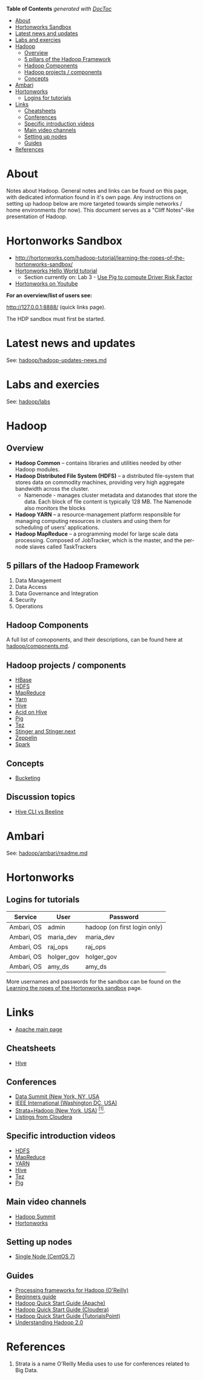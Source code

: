 <!-- START doctoc generated TOC please keep comment here to allow auto update -->
<!-- DON'T EDIT THIS SECTION, INSTEAD RE-RUN doctoc TO UPDATE -->
**Table of Contents**  *generated with [DocToc](https://github.com/thlorenz/doctoc)*

- [About](#about)
- [Hortonworks Sandbox](#hortonworks-sandbox)
- [Latest news and updates](#latest-news-and-updates)
- [Labs and exercies](#labs-and-exercies)
- [Hadoop](#hadoop)
  - [Overview](#overview)
  - [5 pillars of the Hadoop Framework](#5-pillars-of-the-hadoop-framework)
  - [Hadoop Components](#hadoop-components)
  - [Hadoop projects / components](#hadoop-projects--components)
  - [Concepts](#concepts)
- [Ambari](#ambari)
- [Hortonworks](#hortonworks)
  - [Logins for tutorials](#logins-for-tutorials)
- [Links](#links)
  - [Cheatsheets](#cheatsheets)
  - [Conferences](#conferences)
  - [Specific introduction videos](#specific-introduction-videos)
  - [Main video channels](#main-video-channels)
  - [Setting up nodes](#setting-up-nodes)
  - [Guides](#guides)
- [References](#references)

<!-- END doctoc generated TOC please keep comment here to allow auto update -->

# About

Notes about Hadoop. General notes and links can be found on this page, with dedicated information found in it's own page. Any instructions on setting up hadoop below are more targeted towards simple networks / home environments (for now). This document serves as a "Cliff Notes"-like presentation of Hadoop.

# Hortonworks Sandbox

* http://hortonworks.com/hadoop-tutorial/learning-the-ropes-of-the-hortonworks-sandbox/
* [Hortonworks Hello World tutorial](http://hortonworks.com/hadoop-tutorial/hello-world-an-introduction-to-hadoop-hcatalog-hive-and-pig/#section_2)
  * Section currently on: Lab 3 - [Use Pig to compute Driver Risk Factor](https://github.com/hortonworks/tutorials/blob/hdp-2.5/tutorials/hortonworks/hello-hdp-an-introduction-to-hadoop/hello-hdp-section-5.md)
* [Hortonworks on Youtube](https://www.youtube.com/channel/UCXFjdDwI_CRTPxlshXWMu7w)


**For an overview/list of users see:**

http://127.0.0.1:8888/ (quick links page).

The HDP sandbox must first be started.

# Latest news and updates

See: [hadoop/hadoop-updates-news.md](https://github.com/mdeguzis/documents/tree/master/systems-engineer/hadoop)

# Labs and exercies

See: [hadoop/labs](https://github.com/mdeguzis/documents/tree/master/systems-engineer/hadoop/labs)

# Hadoop

## Overview

* **Hadoop Common** – contains libraries and utilities needed by other Hadoop modules.
* **Hadoop Distributed File System (HDFS)** – a distributed file-system that stores data on commodity machines, providing very high aggregate bandwidth across the cluster.
  * Namenode - manages cluster metadata and datanodes that store the data. Each block of file content is typically 128 MB. The Namenode also monitors the blocks
* **Hadoop YARN** – a resource-management platform responsible for managing computing resources in clusters and using them for scheduling of users’ applications.
* **Hadoop MapReduce** – a programming model for large scale data processing. Composed of JobTracker, which is the master, and the per-node slaves called TaskTrackers

## 5 pillars of the Hadoop Framework

1. Data Management
2. Data Access
3. Data Governance and Integration
4. Security
5. Operations

## Hadoop Components

A full list of comoponents, and their descriptions, can be found here at [hadoop/components.md](https://github.com/mdeguzis/documents/blob/master/systems-engineer/hadoop/components.md).

## Hadoop projects / components

* [HBase](https://github.com/mdeguzis/documents/blob/master/systems-engineer/hadoop/hadoop-projects/hbase.md)
* [HDFS](https://github.com/mdeguzis/documents/blob/master/systems-engineer/hadoop/hadoop-projects/hdfs.md)
* [MapReduce](https://github.com/mdeguzis/documents/blob/master/systems-engineer/hadoop/hadoop-projects/mapreduce.md)
* [Yarn](https://github.com/mdeguzis/documents/blob/master/systems-engineer/hadoop/hadoop-projects/yarn.md)
* [Hive](https://github.com/mdeguzis/documents/blob/master/systems-engineer/hadoop/hadoop-projects/hive.md)
* [Acid on Hive](https://github.com/mdeguzis/documents/blob/master/systems-engineer/hadoop/hadoop-projects/acid-on-hive.md)
* [Pig](https://github.com/mdeguzis/documents/blob/master/systems-engineer/hadoop/hadoop-projects/pig.md)
* [Tez](https://github.com/mdeguzis/documents/blob/master/systems-engineer/hadoop/hadoop-projects/tez.md)
* [Stinger and Stinger.next](https://github.com/mdeguzis/documents/blob/master/systems-engineer/hadoop/hadoop-projects/stinger-and-stringer.next.md)
* [Zeppelin](https://github.com/mdeguzis/documents/blob/master/systems-engineer/hadoop/hadoop-projects/zeppelin.md)
* [Spark](https://github.com/mdeguzis/documents/blob/master/systems-engineer/hadoop/hadoop-projects/spark.md)

## Concepts

* [Bucketing](http://hadooptutorial.info/bucketing-in-hive/)

## Discussion topics

* [Hive CLI vs Beeline](https://docs.hortonworks.com/HDPDocuments/HDP2/HDP-2.4.2/bk_dataintegration/content/beeline-vs-hive-cli.html)

# Ambari

See: [hadoop/ambari/readme.md](https://github.com/mdeguzis/documents/blob/master/systems-engineer/hadoop/ambari/readme.md)

# Hortonworks

## Logins for tutorials

Service |	User 	| Password
--------|-------|-------
Ambari, OS  |	admin |	hadoop (on first login only)
Ambari, OS 	| maria_dev |	maria_dev
Ambari, OS 	| raj_ops |	raj_ops
Ambari, OS 	| holger_gov |	holger_gov
Ambari, OS 	| amy_ds |	amy_ds

More usernames and passwords for the sandbox can be found on the [Learning the ropes of the Hortonworks sandbox](http://hortonworks.com/hadoop-tutorial/learning-the-ropes-of-the-hortonworks-sandbox/) page.

# Links

* [Apache main page](http://hadoop.apache.org/)

## Cheatsheets

* [Hive](http://hortonworks.com/blog/hive-cheat-sheet-for-sql-users/)

## Conferences

* [Data Summit (New York,  NY, USA](http://www.dbta.com/DataSummit)
* [IEEE International (Washington DC, USA)](http://cci.drexel.edu/bigdata/bigdata2016/index.html)
* [Strata+Hadoop (New York, USA)](http://conferences.oreilly.com/strata/hadoop-big-data-ny) [<sup>[1]</sup>](#cite1).
* [Listings from Cloudera](http://www.cloudera.com/about-cloudera/events.html)

## Specific introduction videos

* [HDFS](https://youtu.be/1_ly9dZnmWc)
* [MapReduce](https://www.youtube.com/watch?v=ht3dNvdNDzI)
* [YARN](https://youtu.be/wlouNFscZS0)
* [Hive](https://youtu.be/Pn7Sp2-hUXE)
* [Tez](https://youtu.be/cPSfA1bhgVA)
* [Pig](https://youtu.be/PQb9I-8986s)

## Main video channels

* [Hadoop Summit](https://www.youtube.com/channel/UC5o4P1O-WVE15EZWqayc5dw)
* [Hortonworks](https://www.youtube.com/channel/UCXFjdDwI_CRTPxlshXWMu7w)

## Setting up nodes 

* [Single Node (CentOS 7)](http://www.tecmint.com/install-configure-apache-hadoop-centos-7/)

## Guides

* [Processing frameworks for Hadoop (O'Reilly)](https://www.oreilly.com/ideas/processing-frameworks-for-hadoop)
* [Beginners guide](http://blog.matthewrathbone.com/2013/04/17/what-is-hadoop.html)
* [Hadoop Quick Start Guide (Apache)](https://wiki.apache.org/hadoop/QuickStart)
* [Hadoop Quick Start Guide (Cloudera)](http://www.cloudera.com/developers/get-started-with-hadoop-tutorial.html)
* [Hadoop Quick Start Guide (TutorialsPoint)](https://www.tutorialspoint.com/hadoop/hadoop_quick_guide.htm)
* [Understanding Hadoop 2.0](http://hortonworks.com/blog/understanding-hadoop-2-0/)

# References
1. <a name="cite1"></a> Strata is a name O'Reilly Media uses to use for conferences related to Big Data.
